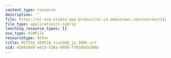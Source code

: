 ```yaml
---
content_type: resource
description: ''
file: https://ol-ocw-studio-app-production.s3.amazonaws.com/courses/21g-503-japanese-iii-fall-2019/43b43dd8e633538a89997783d6d5398b_MIT21G_503F16_track06_ja_300k.vtt
file_type: application/x-subrip
learning_resource_types: []
ocw_type: OCWFile
resourcetype: Other
title: MIT21G_503F16_track06_ja_300k.srt
uid: 43b43dd8-e633-538a-8999-7783d6d5398b
---
```

